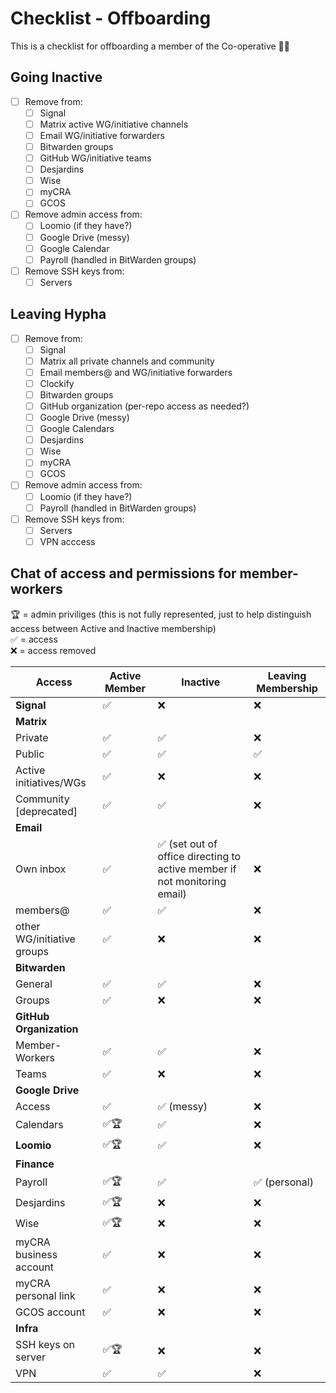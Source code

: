 # Checklist - Offboarding

This is a checklist for offboarding a member of the Co-operative 👋😢

## Going Inactive

- [ ] Remove from: 
  - [ ] Signal 
  - [ ] Matrix active WG/initiative channels
  - [ ] Email WG/initiative forwarders
  - [ ] Bitwarden groups 
  - [ ] GitHub WG/initiative teams
  - [ ] Desjardins 
  - [ ] Wise 
  - [ ] myCRA 
  - [ ] GCOS
- [ ] Remove admin access from: 
  - [ ] Loomio (if they have?)
  - [ ] Google Drive (messy)
  - [ ] Google Calendar
  - [ ] Payroll (handled in BitWarden groups)
- [ ] Remove SSH keys from:
  - [ ] Servers

## Leaving Hypha

- [ ] Remove from: 
  - [ ] Signal 
  - [ ] Matrix all private channels and community
  - [ ] Email members@ and WG/initiative forwarders
  - [ ] Clockify
  - [ ] Bitwarden groups 
  - [ ] GitHub organization (per-repo access as needed?)
  - [ ] Google Drive (messy)
  - [ ] Google Calendars
  - [ ] Desjardins 
  - [ ] Wise 
  - [ ] myCRA 
  - [ ] GCOS
- [ ] Remove admin access from: 
  - [ ] Loomio (if they have?)
  - [ ] Payroll (handled in BitWarden groups)
- [ ] Remove SSH keys from:
  - [ ] Servers
  - [ ] VPN acccess

## Chat of access and permissions for member-workers

🏆 = admin priviliges (this is not fully represented, just to help distinguish access between Active and Inactive membership)  
✅ = access  
❌ = access removed  

| Access 	| Active Member  	| Inactive  	| Leaving Membership  |
|-	|-	|-	|-	|
| **Signal** 	|  ✅	| ❌ 	| ❌ 	|
| **Matrix** 	| 	|  	|  	|
| Private 	| ✅	| ✅ 	| ❌ 	|
| Public 	| ✅ 	| ✅ 	| ✅ 	|
| Active initiatives/WGs 	| ✅	|  ❌ 	| ❌  	|
| Community [deprecated]	| ✅	|  ✅	| ❌	|
| **Email** 	|  	|  	|  	|
| Own inbox | ✅ | ✅ (set out of office directing to active member if not monitoring email) | ❌   |
| members@ 	| ✅	| ✅	| ❌  	|
| other WG/initiative groups   | ✅ | ❌  | ❌   |
| **Bitwarden** 	|  	|  	|  	|
| General   | ✅ | ✅ | ❌  |
| Groups   | ✅ | ❌  | ❌  |
| **GitHub Organization** 	|  	|  	|  	|
| Member-Workers  | ✅ | ✅  | ❌  |
| Teams  | ✅ | ❌  | ❌  |
| **Google Drive**  	|  	|  	|  	|
| Access   | ✅ | ✅ (messy) | ❌  |
| Calendars   | ✅🏆  | ✅  | ❌  |
| **Loomio** 	| ✅🏆 | ✅ 	| ❌ 	|
| **Finance**	|  	|  	|  	|
| Payroll   | ✅🏆  | ✅  | ✅ (personal) |
| Desjardins   | ✅🏆 | ❌  | ❌  |
| Wise   | ✅🏆 | ❌  | ❌  |
| myCRA business account  | ✅  | ❌  | ❌  |
| myCRA personal link | ✅  | ❌  | ❌  |
| GCOS account  | ✅  | ❌  | ❌  |
| **Infra**	|  	|  	|  	|
| SSH keys on server  | ✅🏆 | ❌  | ❌  |
| VPN  | ✅ | ✅  | ❌  |
